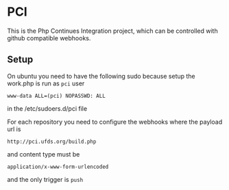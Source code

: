 # PCI

This is the Php Continues Integration project, which can be controlled with github 
compatible webhooks.

## Setup
On ubuntu you need to have the following sudo because setup the work.php is run as `pci` user
```
www-data ALL=(pci) NOPASSWD: ALL
```
in the /etc/sudoers.d/pci file

For each repository you need to configure the webhooks where the payload url is 
```
http://pci.ufds.org/build.php
```
and content type must be 
```
application/x-www-form-urlencoded
```
and the only trigger is `push`